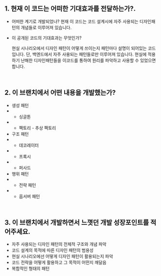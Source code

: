 ## 1. 현재 이 코드는 어떠한 기대효과를 전달하는가?.

- 어떠한 계기로 개발되었나?
  현재 이 코드는 코드 설계시에 자주 사용되는 디자인패턴의 개념들로 이루어져 있습니다. 

- 이 공개된 코드의 기대효과는 무엇인가?

  현실 시나리오에서 디자인 패턴이 어떻게 쓰이는지 패턴마다 설명이 되어있는 코드 입니다. 단, 백엔드에서 자주 사용되는 패턴들로만 이루어져 있습니다. 현실에 적용하기 난해한 디자인패턴들을 이코드를 통하여 원리를 파악하고 사용할 수 있었으면 합니다.

<br />

## 2. 이 브랜치에서 어떤 내용을 개발했는가?
- 생성 패턴
- - 싱글톤
- - 팩토리 - 추상 팩토리
- 구조 패턴
- - 데코레이터
- - 프록시
- - 퍼사드 
- 행위 패턴
- - 전략 패턴
- - 옵서버 패턴 

<br />

## 3. 이 브랜치에서 개발하면서 느꼇던 개발 성장포인트를 적어주세요.

- 자주 사용되는 디자인 패턴의 전체적 구조와 개념 파악
- 코드 설계의 목적에 따른 디자인 패턴의 범용성
- 현실 시나리오에선 어떻게 디자인 패턴이 활용되는지 파악
- 코드 전략을 어떻게 활용하고 그 목적이 어떤지 깨달음
- 복합적인 형태의 패턴
  <br />
